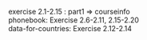 exercise 2.1-2.15 : part1 => courseinfo\
phonebook: Exercise 2.6-2.11, 2.15-2.20\
data-for-countries: Exercise 2.12-2.14